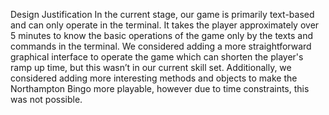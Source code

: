 Design Justification 
In the current stage, our game is primarily text-based and can only operate in the terminal. It takes the player approximately over 5 minutes to know the basic operations of the game only by the texts and commands in the terminal. We considered adding a more straightforward graphical interface to operate the game which can shorten the player's ramp up time, but this wasn’t in our current skill set. Additionally, we considered adding more interesting methods and objects to make the Northampton Bingo more playable, however due to time constraints, this was not possible.
